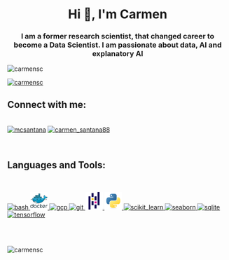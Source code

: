 <h1 align="center">Hi 👋, I'm Carmen</h1>
<h3 align="center">I am a former research scientist, that changed career to become a Data Scientist. I am passionate about data, AI and explanatory AI</h3>

<p align="left"> <img src="https://komarev.com/ghpvc/?username=carmensc&label=Profile%20views&color=0e75b6&style=flat" alt="carmensc" /> </p>

<p align="left"> <a href="https://github.com/ryo-ma/github-profile-trophy"><img src="https://github-profile-trophy.vercel.app/?username=carmensc" alt="carmensc" /></a> </p>

<h2 align="left">Connect with me:</h2>
<p align="left">
<br>
<a href="https://linkedin.com/in/mcsantana" target="blank"><img align="center" src="https://raw.githubusercontent.com/rahuldkjain/github-profile-readme-generator/master/src/images/icons/Social/linked-in-alt.svg" alt="mcsantana" height="30" width="40" /></a>
<a href="https://www.hackerrank.com/carmen_santana88" target="blank"><img align="center" src="https://raw.githubusercontent.com/rahuldkjain/github-profile-readme-generator/master/src/images/icons/Social/hackerrank.svg" alt="carmen_santana88" height="30" width="40" /></a>
</p>
<br>
<h2 align="left">Languages and Tools:</h2>
<br>
<p align="left"> <a href="https://www.gnu.org/software/bash/" target="_blank" rel="noreferrer"> <img src="https://upload.wikimedia.org/wikipedia/commons/4/4b/Bash_Logo_Colored.svg" alt="bash" width="40" height="40"/> </a>  <a href="https://www.docker.com/" target="_blank" rel="noreferrer"> <img src="https://raw.githubusercontent.com/devicons/devicon/master/icons/docker/docker-original-wordmark.svg" alt="docker" width="40" height="40"/> </a> 
 <a href="https://cloud.google.com" target="_blank" rel="noreferrer"> <img src="https://www.vectorlogo.zone/logos/google_cloud/google_cloud-icon.svg" alt="gcp" width="40" height="40"/> </a>  <a href="https://git-scm.com/" target="_blank" rel="noreferrer"> <img src="https://www.vectorlogo.zone/logos/git-scm/git-scm-icon.svg" alt="git" width="40" height="40"/> </a>  <a href="https://pandas.pydata.org/" target="_blank" rel="noreferrer"> <img src="https://raw.githubusercontent.com/devicons/devicon/2ae2a900d2f041da66e950e4d48052658d850630/icons/pandas/pandas-original.svg" alt="pandas" width="40" height="40"/> </a>  <a href="https://www.python.org" target="_blank" rel="noreferrer"> <img src="https://raw.githubusercontent.com/devicons/devicon/master/icons/python/python-original.svg" alt="python" width="40" height="40"/> </a>  <a href="https://scikit-learn.org/" target="_blank" rel="noreferrer"> <img src="https://upload.wikimedia.org/wikipedia/commons/0/05/Scikit_learn_logo_small.svg" alt="scikit_learn" width="40" height="40"/> </a>  <a href="https://seaborn.pydata.org/" target="_blank" rel="noreferrer"> <img src="https://seaborn.pydata.org/_images/logo-mark-lightbg.svg" alt="seaborn" width="40" height="40"/> </a>  <a href="https://www.sqlite.org/" target="_blank" rel="noreferrer"> <img src="https://www.vectorlogo.zone/logos/sqlite/sqlite-icon.svg" alt="sqlite" width="40" height="40"/> </a>  <a href="https://www.tensorflow.org" target="_blank" rel="noreferrer"> <img src="https://www.vectorlogo.zone/logos/tensorflow/tensorflow-icon.svg" alt="tensorflow" width="40" height="40"/> </a> </p>
<br>
<!---
<p><img align="left" src="https://github-readme-stats.vercel.app/api/top-langs?username=carmensc&show_icons=true&locale=en&layout=compact" alt="carmensc" /></p>
<p>&nbsp;<img align="center" src="https://github-readme-stats.vercel.app/api?username=carmensc&show_icons=true&locale=en" alt="carmensc" /></p>
-->
<br>
<p><img align="center" src="https://github-readme-streak-stats.herokuapp.com/?user=carmensc&" alt="carmensc" /></p>
